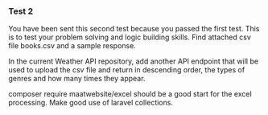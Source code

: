 
### Test 2
You have been sent this second test because you passed the first test. 
This is to test your problem solving and logic building skills. 
Find attached csv file books.csv and a sample response.

In the current Weather API repository, 
add another API endpoint that will be used to upload the csv file and return in descending order,
the types of genres and how many times they appear.


composer require maatwebsite/excel should be a good start for the excel processing.
Make good use of laravel collections.
